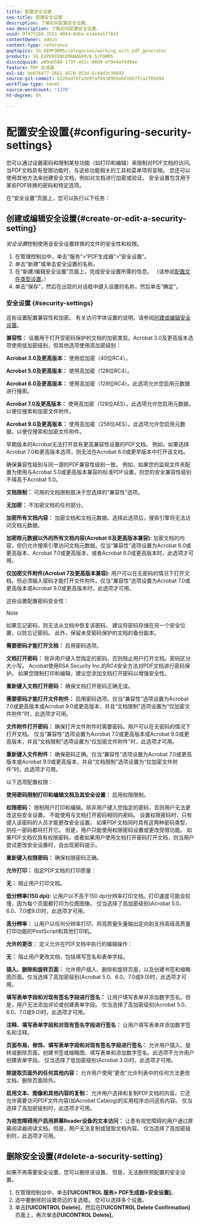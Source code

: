 ```yaml
---
title: 配置安全设置
seo-title: 配置安全设置
description: 了解如何配置安全设置。
seo-description: 了解如何配置安全设置。
uuid: 9747f268-3551-4064-8dba-e1de4a577843
contentOwner: admin
content-type: reference
geptopics: SG_AEMFORMS/categories/working_with_pdf_generator
products: SG_EXPERIENCEMANAGER/6.5/FORMS
discoiquuid: a89ab508-173f-4b1c-88d9-ef944af4d9ae
feature: PDF 生成器
exl-id: be076477-2681-4570-953d-6c44d3c30843
source-git-commit: b220adf6fa3e9faf94389b9a9416b7fca2f89d9d
workflow-type: tm+mt
source-wordcount: '1378'
ht-degree: 0%

---
```


# 配置安全设置{#configuring-security-settings}

您可以通过设置密码和限制某些功能（如打印和编辑）来限制对PDF文档的访问。 当PDF文档具有受限功能时，与这些功能相关的工具和菜单项将变暗。 您还可以使用其他方法来创建安全文档，例如对文档进行加密或验证。 安全设置包含用于某些PDF转换的密码和特定选项。

在“安全设置”页面上，您可以执行以下任务：

## 创建或编辑安全设置{#create-or-edit-a-security-setting}

*安全设置*&#x200B;控制使用该安全设置转换的文件的安全性和权限。

1. 在管理控制台中，单击“服务”>“PDF生成器”>“安全设置”。
1. 单击“新建”或单击安全设置的名称。
1. 在“新建/编辑安全设置”页面上，完成安全设置所需的信息。 （请参阅[配置文件类型设置](/help/forms/using/admin-help/configuring-file-type-settings.md#configuring-file-type-settings)。）
1. 单击“保存”，然后在出现的对话框中键入设置的名称，然后单击“确定”。

### 安全设置 {#security-settings}

这些设置配置兼容性和加密。 有关访问字体设置的说明，请参阅[创建或编辑安全设置](configuring-security-settings.md#create-or-edit-a-security-setting)。

**兼容性：** 设置用于打开受密码保护的文档的加密类型。Acrobat 3.0及更高版本选项使用低加密级别，但其他选项使用高加密级别：

**Acrobat 3.0及更高版本：** 使用低加密（40位RC4）。

**Acrobat 5.0及更高版本：** 使用高加密（128位RC4）。

**Acrobat 6.0及更高版本：** 使用高加密（128位RC4）。此选项允许您启用元数据进行搜索。

**Acrobat 7.0及更高版本：** 使用高加密（128位AES）。此选项允许您启用元数据，以便仅搜索和加密文件附件。

**Acrobat 9.0及更高版本：** 使用高加密（256位AES）。此选项允许您启用元数据，以便仅搜索和加密文件附件。

早期版本的Acrobat无法打开具有更高兼容性设置的PDF文档。 例如，如果选择Acrobat 7.0和更高版本选项，则无法在Acrobat 6.0或更早版本中打开该文档。

确保兼容性级别与同一源的PDF兼容性级别一致。 例如，如果您的监视文件夹配置为使用与Acrobat 5.0或更高版本兼容的标准PDF设置，则您的安全兼容性级别不得高于Acrobat 5.0。

**文档限制：** 可用的文档限制取决于您选择的“兼容性”选项。

**无加密：** 不加密文档的任何部分。

**加密所有文档内容：** 加密文档和文档元数据。选择此选项后，搜索引擎将无法访问文档元数据。

**加密除元数据以外的所有文档内容(Acrobat 6及更高版本兼容):** 加密文档的内容，但仍允许搜索引擎访问文档元数据。仅当“兼容性”选项设置为Acrobat 6.0或更高版本、Acrobat 7.0或更高版本，或者Acrobat 9.0或更高版本时，此选项才可用。

**仅加密文件附件(Acrobat 7及更高版本兼容):** 用户可以在无密码的情况下打开文档，但必须输入密码才能打开文件附件。仅当“兼容性”选项设置为Acrobat 7.0或更高版本或Acrobat 9.0或更高版本时，此选项才可用。

这些设置配置密码安全性：

>[!NOTE]
>
>如果忘记密码，则无法从文档中恢复该密码。 建议将密码存储在另一个安全位置，以防忘记密码。 此外，保留未受密码保护的文档的备份副本。

**需要密码才能打开文档：** 启用密码选项。

**文档打开密码：** 除非用户键入您指定的密码，否则阻止用户打开文档。密码区分大小写。 Acrobat使用RSA Security Inc.的RC4安全方法对PDF文档进行密码保护。 如果您限制打印和编辑，建议您添加文档打开密码以增强安全性。

**重新键入文档打开密码：** 确保文档打开密码正确无误。

**需要密码才能打开文件附件：** 启用密码选项。仅当“兼容性”选项设置为Acrobat 7.0或更高版本或Acrobat 9.0或更高版本，并且“文档限制”选项设置为“仅加密文件附件”时，此选项才可用。

**文件附件打开密码：** 确保打开文件附件时需要密码。用户可以在无密码的情况下打开文档。 仅当“兼容性”选项设置为Acrobat 7.0或更高版本或Acrobat 9.0或更高版本，并且“文档限制”选项设置为“仅加密文件附件”时，此选项才可用。

**重新键入文件附件：** 确保密码正确。仅当“兼容性”选项设置为Acrobat 7.0或更高版本或Acrobat 9.0或更高版本，并且“文档限制”选项设置为“仅加密文件附件”时，此选项才可用。

以下选项配置权限：

**使用密码限制打印和编辑文档及其安全设置：** 启用权限限制。

**权限密码：** 限制用户打印和编辑。除非用户键入您指定的密码，否则用户无法更改这些安全设置。 不能使用与文档打开密码相同的密码。 设置权限密码时，只有键入该密码的人员才能更改安全设置。 如果PDF文档同时具有这两种密码类型，则任一密码都将打开它。 但是，用户只能使用权限密码设置或更改受限功能。 如果PDF文档仅具有权限密码，或者如果用户使用文档打开密码打开文档，则当用户尝试更改安全设置时，会出现密码提示。

**重新键入权限密码：** 确保权限密码正确。

**允许打印：** 指定PDF文档的打印质量：

**无：** 阻止用户打印文档。

**低分辨率(150 dpi):** 让用户以不高于150 dpi分辨率打印文档。打印速度可能会较慢，因为每个页面都打印为位图图像。 仅当选择了高加密级别(Acrobat 5.0、6.0、7.0或9.0)时，此选项才可用。

**高分辨率：** 让用户以任何分辨率打印，将高质量矢量输出定向到支持高级高质量打印功能的PostScript和其他打印机。

**允许的更改：** 定义允许在PDF文档中执行的编辑操作：

**无：** 阻止用户更改文档，包括填写签名和表单字段。

**插入、删除和旋转页面：** 允许用户插入、删除和旋转页面，以及创建书签和缩略图页面。仅当选择了高加密级别(Acrobat 5.0、6.0、7.0或9.0)时，此选项才可用。

**填写表单字段和对现有签名字段进行签名：** 让用户填写表单并添加数字签名。但是，用户无法添加评论或创建表单字段。 仅当选择了高加密级别(Acrobat 5.0、6.0、7.0或9.0)时，此选项才可用。

**注释、填写表单字段和对现有签名字段进行签名：** 让用户填写表单并添加数字签名和注释。

**页面布局、修饰、填写表单字段和对现有签名字段进行签名：** 允许用户插入、旋转或删除页面，创建书签或缩略图、填写表单和添加数字签名。此选项不允许用户创建表单字段。 仅当选择了低加密级别(Acrobat 3.0)时，此选项才可用。

**除提取页面外的任何其他内容：** 允许用户使用“更改”允许列表中的任何方法更改文档，删除页面除外。

**启用文本、图像和其他内容的复制：** 允许用户选择和复制PDF文档的内容。它还允许需要访问PDF文件内容(如Acrobat Catalog)的实用程序访问这些内容。 仅当选择了高加密级别时，此选项才可用。

**为视觉障碍用户启用屏幕Reader设备的文本访问：** 让患有视觉障碍的用户通过屏幕阅读器阅读文档。但是，用户无法复制或提取文档内容。 仅当选择了高加密级别时，此选项才可用。

## 删除安全设置{#delete-a-security-setting}

如果不再需要安全设置，您可以删除该设置。 但是，无法删除预配置的安全设置。

1. 在管理控制台中，单击&#x200B;**[!UICONTROL 服务> PDF生成器>安全设置]**。
1. 选中要删除的设置旁边的复选框。 您可以选择多个设置。
1. 单击&#x200B;**[!UICONTROL Delete]**，然后在&#x200B;**[!UICONTROL Delete Confirmation]**&#x200B;页面上，再次单击&#x200B;**[!UICONTROL Delete]**。
